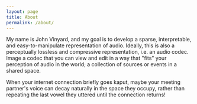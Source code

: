 ```yaml
---
layout: page
title: About
permalink: /about/
---
```


My name is John Vinyard, and my goal is to develop a sparse, interpretable, and easy-to-manipulate 
representation of audio.  Ideally, this is also a perceptually lossless and compressive representation, 
i.e. an audio codec.  Image a codec that you can view and edit in a way that "fits" your
perception of audio in the world;  a collection of sources or events in a shared space.  

When your internet connection briefly goes kaput, maybe your meeting partner's voice can decay naturally in the space 
they occupy, rather than repeating the last vowel they uttered until the connection returns!
